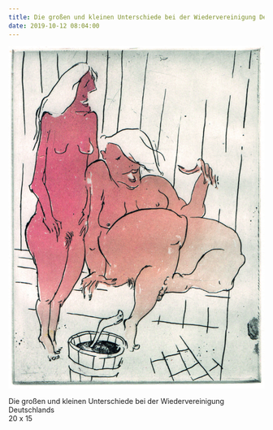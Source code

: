 ```yaml
---
title: Die großen und kleinen Unterschiede bei der Wiedervereinigung Deutschlands
date: 2019-10-12 08:04:00
---
```

![Die großen und kleinen Unterschiede bei der Wiedervereinigung Deutschlands](/img/radierungen/die-grossen-und-kleinen-unterschiede-bei-der-wiedervereinigung-deutschlands.jpg)

Die großen und kleinen Unterschiede bei der Wiedervereinigung Deutschlands<br>
20 x 15
